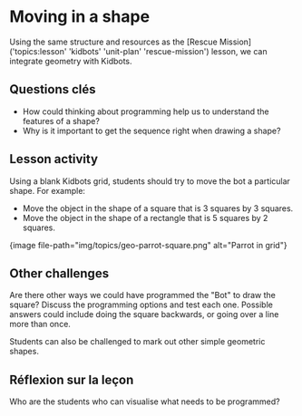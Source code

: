 # Moving in a shape

Using the same structure and resources as the [Rescue Mission]('topics:lesson' 'kidbots' 'unit-plan' 'rescue-mission') lesson, we can integrate geometry with Kidbots.

## Questions clés

- How could thinking about programming help us to understand the features of a shape?
- Why is it important to get the sequence right when drawing a shape?

## Lesson activity

Using a blank Kidbots grid, students should try to move the bot a particular shape. For example:

- Move the object in the shape of a square that is 3 squares by 3 squares.
- Move the object in the shape of a rectangle that is 5 squares by 2 squares.

{image file-path="img/topics/geo-parrot-square.png" alt="Parrot in grid"}

## Other challenges

Are there other ways we could have programmed the "Bot" to draw the square? Discuss the programming options and test each one. Possible answers could include doing the square backwards, or going over a line more than once.

Students can also be challenged to mark out other simple geometric shapes.

## Réflexion sur la leçon

Who are the students who can visualise what needs to be programmed?